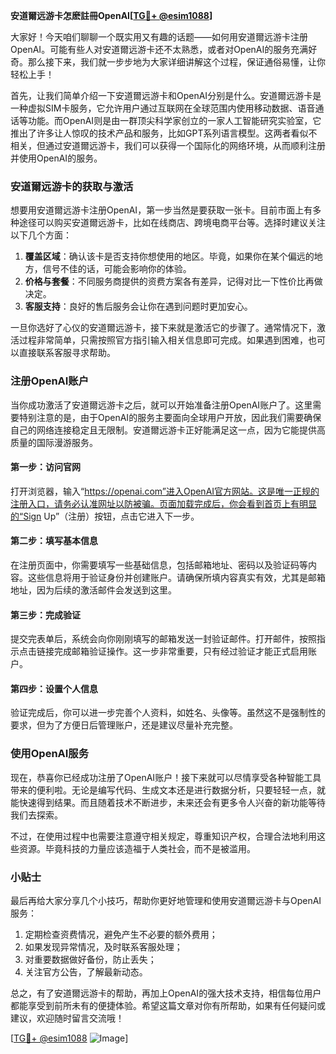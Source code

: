 **安道爾远游卡怎麽註冊OpenAI[[TG💪+ @esim1088](https://t.me/s/esim1088)]**

大家好！今天咱们聊聊一个既实用又有趣的话题——如何用安道爾远游卡注册OpenAI。可能有些人对安道爾远游卡还不太熟悉，或者对OpenAI的服务充满好奇。那么接下来，我们就一步步地为大家详细讲解这个过程，保证通俗易懂，让你轻松上手！

首先，让我们简单介绍一下安道爾远游卡和OpenAI分别是什么。安道爾远游卡是一种虚拟SIM卡服务，它允许用户通过互联网在全球范围内使用移动数据、语音通话等功能。而OpenAI则是由一群顶尖科学家创立的一家人工智能研究实验室，它推出了许多让人惊叹的技术产品和服务，比如GPT系列语言模型。这两者看似不相关，但通过安道爾远游卡，我们可以获得一个国际化的网络环境，从而顺利注册并使用OpenAI的服务。

### 安道爾远游卡的获取与激活

想要用安道爾远游卡注册OpenAI，第一步当然是要获取一张卡。目前市面上有多种途径可以购买安道爾远游卡，比如在线商店、跨境电商平台等。选择时建议关注以下几个方面：

1. **覆盖区域**：确认该卡是否支持你想使用的地区。毕竟，如果你在某个偏远的地方，信号不佳的话，可能会影响你的体验。
2. **价格与套餐**：不同服务商提供的资费方案各有差异，记得对比一下性价比再做决定。
3. **客服支持**：良好的售后服务会让你在遇到问题时更加安心。

一旦你选好了心仪的安道爾远游卡，接下来就是激活它的步骤了。通常情况下，激活过程非常简单，只需按照官方指引输入相关信息即可完成。如果遇到困难，也可以直接联系客服寻求帮助。

### 注册OpenAI账户

当你成功激活了安道爾远游卡之后，就可以开始准备注册OpenAI账户了。这里需要特别注意的是，由于OpenAI的服务主要面向全球用户开放，因此我们需要确保自己的网络连接稳定且无限制。安道爾远游卡正好能满足这一点，因为它能提供高质量的国际漫游服务。

#### 第一步：访问官网

打开浏览器，输入“https://openai.com”进入OpenAI官方网站。这是唯一正规的注册入口，请务必认准网址以防被骗。页面加载完成后，你会看到首页上有明显的“Sign Up”（注册）按钮，点击它进入下一步。

#### 第二步：填写基本信息

在注册页面中，你需要填写一些基础信息，包括邮箱地址、密码以及验证码等内容。这些信息将用于验证身份并创建账户。请确保所填内容真实有效，尤其是邮箱地址，因为后续的激活邮件会发送到这里。

#### 第三步：完成验证

提交完表单后，系统会向你刚刚填写的邮箱发送一封验证邮件。打开邮件，按照指示点击链接完成邮箱验证操作。这一步非常重要，只有经过验证才能正式启用账户。

#### 第四步：设置个人信息

验证完成后，你可以进一步完善个人资料，如姓名、头像等。虽然这不是强制性的要求，但为了方便日后管理账户，还是建议尽量补充完整。

### 使用OpenAI服务

现在，恭喜你已经成功注册了OpenAI账户！接下来就可以尽情享受各种智能工具带来的便利啦。无论是编写代码、生成文本还是进行数据分析，只要轻轻一点，就能快速得到结果。而且随着技术不断进步，未来还会有更多令人兴奋的新功能等待我们去探索。

不过，在使用过程中也需要注意遵守相关规定，尊重知识产权，合理合法地利用这些资源。毕竟科技的力量应该造福于人类社会，而不是被滥用。

### 小贴士

最后再给大家分享几个小技巧，帮助你更好地管理和使用安道爾远游卡与OpenAI服务：

1. 定期检查资费情况，避免产生不必要的额外费用；
2. 如果发现异常情况，及时联系客服处理；
3. 对重要数据做好备份，防止丢失；
4. 关注官方公告，了解最新动态。

总之，有了安道爾远游卡的帮助，再加上OpenAI的强大技术支持，相信每位用户都能享受到前所未有的便捷体验。希望这篇文章对你有所帮助，如果有任何疑问或建议，欢迎随时留言交流哦！

[[TG💪+ @esim1088](https://t.me/s/esim1088) ![Image](https://i.postimg.cc/4NQfJmqS/Snipaste-2025-05-13-00-14-12.png)]
